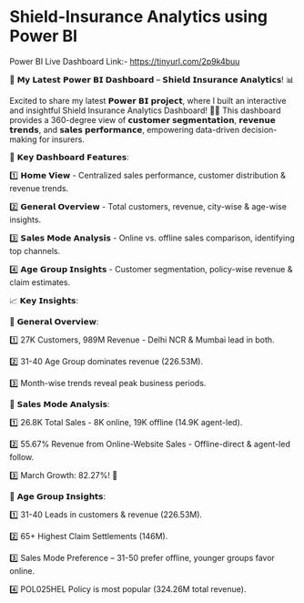 # Shield-Insurance Analytics using Power BI 

Power BI Live Dashboard Link:- https://tinyurl.com/2p9k4buu

🚀 𝗠𝘆 𝗟𝗮𝘁𝗲𝘀𝘁 𝗣𝗼𝘄𝗲𝗿 𝗕𝗜 𝗗𝗮𝘀𝗵𝗯𝗼𝗮𝗿𝗱 – 𝗦𝗵𝗶𝗲𝗹𝗱 𝗜𝗻𝘀𝘂𝗿𝗮𝗻𝗰𝗲 𝗔𝗻𝗮𝗹𝘆𝘁𝗶𝗰𝘀! 📊

Excited to share my latest 𝗣𝗼𝘄𝗲𝗿 𝗕𝗜 𝗽𝗿𝗼𝗷𝗲𝗰𝘁, where I built an interactive and insightful Shield Insurance Analytics Dashboard! 🏢💡 This dashboard provides a 360-degree view of 𝗰𝘂𝘀𝘁𝗼𝗺𝗲𝗿 𝘀𝗲𝗴𝗺𝗲𝗻𝘁𝗮𝘁𝗶𝗼𝗻, 𝗿𝗲𝘃𝗲𝗻𝘂𝗲 𝘁𝗿𝗲𝗻𝗱𝘀, and 𝘀𝗮𝗹𝗲𝘀 𝗽𝗲𝗿𝗳𝗼𝗿𝗺𝗮𝗻𝗰𝗲, empowering data-driven decision-making for insurers.

🔹 𝗞𝗲𝘆 𝗗𝗮𝘀𝗵𝗯𝗼𝗮𝗿𝗱 𝗙𝗲𝗮𝘁𝘂𝗿𝗲𝘀:

1️⃣  𝗛𝗼𝗺𝗲 𝗩𝗶𝗲𝘄 - Centralized sales performance, customer distribution & revenue trends.

2️⃣  𝗚𝗲𝗻𝗲𝗿𝗮𝗹 𝗢𝘃𝗲𝗿𝘃𝗶𝗲𝘄 - Total customers, revenue, city-wise & age-wise insights.

3️⃣  𝗦𝗮𝗹𝗲𝘀 𝗠𝗼𝗱𝗲 𝗔𝗻𝗮𝗹𝘆𝘀𝗶𝘀 - Online vs. offline sales comparison, identifying top channels.

4️⃣  𝗔𝗴𝗲 𝗚𝗿𝗼𝘂𝗽 𝗜𝗻𝘀𝗶𝗴𝗵𝘁𝘀 - Customer segmentation, policy-wise revenue & claim estimates.


📈 𝗞𝗲𝘆 𝗜𝗻𝘀𝗶𝗴𝗵𝘁𝘀:

🔹 𝗚𝗲𝗻𝗲𝗿𝗮𝗹 𝗢𝘃𝗲𝗿𝘃𝗶𝗲𝘄:

1️⃣  27K Customers, 989M Revenue - Delhi NCR & Mumbai lead in both.

2️⃣  31-40 Age Group dominates revenue (226.53M).

3️⃣  Month-wise trends reveal peak business periods.


🔹 𝗦𝗮𝗹𝗲𝘀 𝗠𝗼𝗱𝗲 𝗔𝗻𝗮𝗹𝘆𝘀𝗶𝘀:

1️⃣  26.8K Total Sales - 8K online, 19K offline (14.9K agent-led).

2️⃣  55.67% Revenue from Online-Website Sales - Offline-direct & agent-led follow.

3️⃣  March Growth: 82.27%! 🚀


🔹 𝗔𝗴𝗲 𝗚𝗿𝗼𝘂𝗽 𝗜𝗻𝘀𝗶𝗴𝗵𝘁𝘀:

1️⃣  31-40 Leads in customers & revenue (226.53M).

2️⃣  65+ Highest Claim Settlements (146M).

3️⃣  Sales Mode Preference – 31-50 prefer offline, younger groups favor online.

4️⃣  POL025HEL Policy is most popular (324.26M total revenue).

